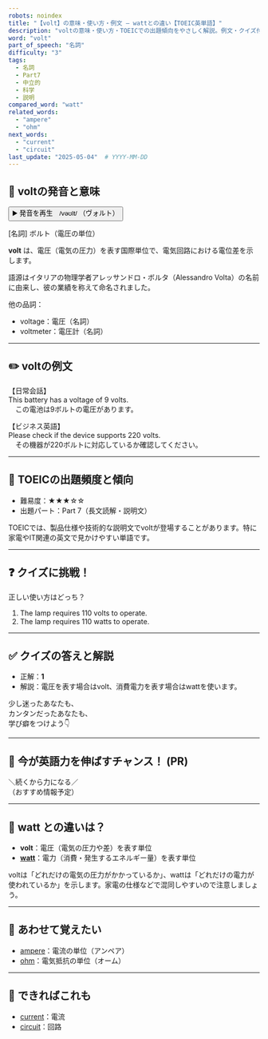 ```yaml
---
robots: noindex
title: "【volt】の意味・使い方・例文 ― wattとの違い【TOEIC英単語】"
description: "voltの意味・使い方・TOEICでの出題傾向をやさしく解説。例文・クイズ付きでwattとの違いもわかりやすく学べます。"
word: "volt"
part_of_speech: "名詞"
difficulty: "3"
tags:
  - 名詞
  - Part7
  - 中立的
  - 科学
  - 説明
compared_word: "watt"
related_words:
  - "ampere"
  - "ohm"
next_words:
  - "current"
  - "circuit"
last_update: "2025-05-04"  # YYYY-MM-DD
---
```


## 🔰 voltの発音と意味

<button class="play-audio" onclick="playTTS('volt')">
  <span class="play-audio-main">
    ▶️ 発音を再生　/vəʊlt/
  </span>
  <span class="play-audio-sub">
    （ヴォルト）
  </span>
</button>

[名詞] ボルト（電圧の単位）

**volt** は、電圧（電気の圧力）を表す国際単位で、電気回路における電位差を示します。

語源はイタリアの物理学者アレッサンドロ・ボルタ（Alessandro Volta）の名前に由来し、彼の業績を称えて命名されました。

他の品詞：  
- voltage：電圧（名詞）
- voltmeter：電圧計（名詞）

---

## ✏️ voltの例文

【日常会話】  
This battery has a voltage of 9 volts.  
　この電池は9ボルトの電圧があります。

【ビジネス英語】  
Please check if the device supports 220 volts.  
　その機器が220ボルトに対応しているか確認してください。

---

## 🎯 TOEICの出題頻度と傾向

- 難易度：★★★☆☆
- 出題パート：Part 7（長文読解・説明文）

TOEICでは、製品仕様や技術的な説明文でvoltが登場することがあります。特に家電やIT関連の英文で見かけやすい単語です。

---

## ❓ クイズに挑戦！

正しい使い方はどっち？

1. The lamp requires 110 volts to operate.  
2. The lamp requires 110 watts to operate.

---

## ✅ クイズの答えと解説

- 正解：**1**
- 解説：電圧を表す場合はvolt、消費電力を表す場合はwattを使います。

少し迷ったあなたも、  
カンタンだったあなたも、  
学び癖をつけよう👇️

---

## 🚀 今が英語力を伸ばすチャンス！ (PR)

<div class="info-center">
＼続くから力になる／<br>  
（おすすめ情報予定）
</div>

---

## 🤔  watt との違いは？

- **volt**：電圧（電気の圧力や差）を表す単位
- **[watt](/watt)**：電力（消費・発生するエネルギー量）を表す単位

voltは「どれだけの電気の圧力がかかっているか」、wattは「どれだけの電力が使われているか」を示します。家電の仕様などで混同しやすいので注意しましょう。

---

## 🧩 あわせて覚えたい

- [ampere](/ampere)：電流の単位（アンペア）
- [ohm](/ohm)：電気抵抗の単位（オーム）

---

## 📖 できればこれも

- [current](/current)：電流
- [circuit](/circuit)：回路

<!-- cvid: aid28_bid33 -->
